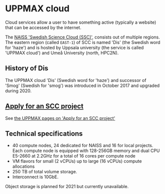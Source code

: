 # UPPMAX cloud

Cloud services allow a user to have something active (typically a website)
that can be accessed by the internet.

The [NAISS 'Swedish Science Cloud (SSC)'](https://www.naiss.se/resource/swedish-science-cloud-ssc/),
consists out of multiple regions.
The eastern region (called `EAST-1`) of SCC is named
'Dis' (the Swedish word for 'haze')
and is hosted by Uppsala
university (the service is called 'UPPMAX cloud')
and Umeå University (north, HPC2N).

## History of Dis

The UPPMAX cloud 'Dis' (Swedish word for 'haze')
and successor of 'Smog' (Swedish for 'smog')
was introduced in October 2017 and upgraded during 2020.

## [Apply for an SCC project](../getting_started/project_apply_scc.md)

See [the UPPMAX pages on 'Apply for an SCC project'](../getting_started/project_apply_scc.md)

## Technical specifications

- 40 compute nodes, 24 dedicated for NAISS and 16 for local projects.
  Each compute node is equipped with 128-256GB memory
  and dual CPU E5-2660 at 2.2GHz for a total of 16 cores per compute node
- VM flavors for small (2 vCPUs) up to large (16 vCPUs) compute allocations
- 250 TB of total volume storage.
- Interconnect is 10GbE.

Object storage is planned for 2021 but currently unavailable.
